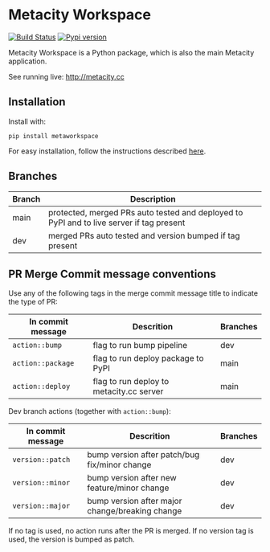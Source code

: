 # Metacity Workspace

[![Build Status](https://github.com/MetacitySuite/Metacity-Workspace/workflows/Metacity%20Workspace%20CI/badge.svg)](https://github.com/MetacitySuite/Metacity-Workspace/actions?query=workflow%3A%22Metacity+Workspace+CI%22)
[![Pypi version](https://badge.fury.io/py/metaworkspace.svg)](https://pypi.org/project/metaworkspace/)

Metacity Workspace is a Python package, which is also the main Metacity application. 

See running live:
http://metacity.cc

## Installation

Install with:
```
pip install metaworkspace
```
For easy installation, follow the instructions described [here](https://github.com/MetacitySuite/Metacity-Guide).

## Branches
| Branch | Description |
| ------ | ----------- |
| main   | protected, merged PRs auto tested and deployed to PyPI and to live server if tag present |
| dev    | merged PRs auto tested and version bumped if tag present |


## PR Merge Commit message conventions
Use any of the following tags in the merge commit message title to indicate the type of PR:

| In commit message | Descrition | Branches |
| ---------------------- | ----------- | ------- |
| `action::bump` | flag to run bump pipeline | dev |
| `action::package` | flag to run deploy package to PyPI | main |
| `action::deploy` | flag to run deploy to metacity.cc server | main |

Dev branch actions (together with `action::bump`):

| In commit message | Descrition | Branches |
| ---------------------- | ----------- | ------- |
| `version::patch` | bump version after patch/bug fix/minor change | dev |
| `version::minor` | bump version after new feature/minor change | dev |
| `version::major` | bump version after major change/breaking change | dev |

If no tag is used, no action runs after the PR is merged. If no version tag is used, the version is bumped as patch.